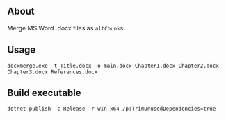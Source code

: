 ## About

Merge MS Word .docx files as `altChunk`s

## Usage 

```
docxmerge.exe -t Title.docx -o main.docx Chapter1.docx Chapter2.docx Chapter3.docx References.docx
```

## Build executable

```
dotnet publish -c Release -r win-x64 /p:TrimUnusedDependencies=true
```

